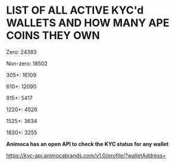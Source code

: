 # LIST OF ALL ACTIVE KYC'd WALLETS AND HOW MANY APE COINS THEY OWN

Zero: 24383

Non-zero: 18502

305+: 16109

610+: 12090

915+: 5417

1220+: 4526

1525+: 3634

1830+: 3255

**Animoca has an open API to check the KYC status for any wallet**

https://kyc-api.animocabrands.com/v1.0/profile/?walletAddress=